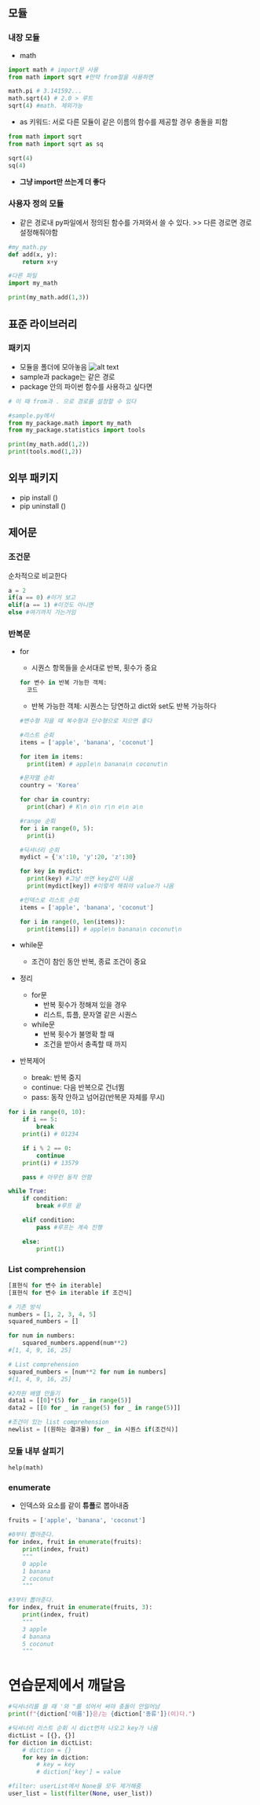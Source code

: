 ## 모듈
### 내장 모듈
- math
```py
import math # import문 사용
from math import sqrt #만약 from절을 사용하면

math.pi # 3.141592...
math.sqrt(4) # 2.0 > 루트
sqrt(4) #math. 제외가능
```

- as 키워드: 서로 다른 모듈이 같은 이름의 함수를 제공할 경우 충돌을 피함
```py
from math import sqrt
from math import sqrt as sq

sqrt(4)
sq(4)
```
- **그냥 import만 쓰는게 더 좋다**

### 사용자 정의 모듈
- 같은 경로내 py파일에서 정의된 함수를 가져와서 쓸 수 있다. >> 다른 경로면 경로 설정해줘야함
```py
#my_math.py
def add(x, y):
    return x+y

#다른 파일
import my_math

print(my_math.add(1,3))
```

## 표준 라이브러리
### 패키지
- 모듈을 폴더에 모아놓음
![alt text](image-3.png)
- sample과 package는 같은 경로
- package 안의 파이썬 함수를 사용하고 싶다면
```py
# 이 때 from과 . 으로 경로를 설정할 수 있다

#sample.py에서
from my_package.math import my_math
from my_package.statistics import tools

print(my_math.add(1,2))
print(tools.mod(1,2))
```

## 외부 패키지
- pip install ()
- pip uninstall ()

## 제어문
### 조건문
순차적으로 비교한다
```py
a = 2
if(a == 0) #이거 보고
elif(a == 1) #이것도 아니면
else #여기까지 가는거임
```

### 반복문
- for
  - 시퀀스 항목들을 순서대로 반복, 횟수가 중요
  ```py
  for 변수 in 반복 가능한 객체:
    코드
  ```
  - 반복 가능한 객체: 시퀀스는 당연하고 dict와 set도 반복 가능하다
  ```py
  #변수형 지을 때 복수형과 단수형으로 지으면 좋다

  #리스트 순회
  items = ['apple', 'banana', 'coconut']

  for item in items:
    print(item) # apple\n banana\n coconut\n

  #문자열 순회
  country = 'Korea'

  for char in country:
    print(char) # K\n o\n r\n e\n a\n

  #range 순회
  for i in range(0, 5):
    print(i)

  #딕셔너리 순회
  mydict = {'x':10, 'y':20, 'z':30}

  for key in mydict:
    print(key) #그냥 쓰면 key값이 나옴
    print(mydict[key]) #이렇게 해줘야 value가 나옴

  #인덱스로 리스트 순회
  items = ['apple', 'banana', 'coconut']

  for i in range(0, len(items)):
    print(items[i]) # apple\n banana\n coconut\n

  ```
- while문
  - 조건이 참인 동안 반복, 종료 조건이 중요

- 정리
  - for문
    - 반복 횟수가 정해져 있을 경우
    - 리스트, 튜플, 문자열 같은 시퀀스
  - while문 
    - 반복 횟수가 불명확 할 때
    - 조건을 받아서 충족할 때 까지

- 반복제어
  - break: 반복 중지
  - continue: 다음 반복으로 건너뜀
  - pass: 동작 안하고 넘어감(반복문 자체를 무시)
```py
for i in range(0, 10):
    if i == 5:
        break
    print(i) # 01234

    if i % 2 == 0:
        continue
    print(i) # 13579

    pass # 아무런 동작 안함

while True:
    if condition:
        break #루프 끝

    elif condition:
        pass #루프는 계속 진행

    else:
        print(1)
```

### List comprehension
```py
[표현식 for 변수 in iterable]
[표현식 for 변수 in iterable if 조건식]

# 기존 방식
numbers = [1, 2, 3, 4, 5]
squared_numbers = []

for num in numbers:
    squared_numbers.append(num**2)
#[1, 4, 9, 16, 25]

# List comprehension
squared_numbers = [num**2 for num in numbers]
#[1, 4, 9, 16, 25]

#2차원 배열 만들기
data1 = [[0]*(5) for _ in range(5)]
data2 = [[0 for _ in range(5) for _ in range(5)]]

#조건이 있는 list comprehension
newlist = [(원하는 결과물) for _ in 시퀀스 if(조건식)]
```

### 모듈 내부 살피기
`help(math)`

### enumerate
- 인덱스와 요소를 같이 **튜플**로 뽑아내줌
```py
fruits = ['apple', 'banana', 'coconut']

#0부터 뽑아준다.
for index, fruit in enumerate(fruits):
    print(index, fruit)
    """
    0 apple
    1 banana
    2 coconut
    """

#3부터 뽑아준다.
for index, fruit in enumerate(fruits, 3):
    print(index, fruit)
    """
    3 apple
    4 banana
    5 coconut
    """
```

# 연습문제에서 깨달음
```py
#딕셔너리를 쓸 때 '와 "를 섞어서 써야 충돌이 안일어남
print(f"{diction['이름']}은/는 {diction['종류']}(이)다.")

#딕셔너리 리스트 순회 시 dict먼저 나오고 key가 나옴
dictList = [{}, {}]
for diction in dictList:
    # diction = {}
    for key in diction:
        # key = key
        # diction['key'] = value

#filter: userList에서 None을 모두 제거해줌
user_list = list(filter(None, user_list))
```